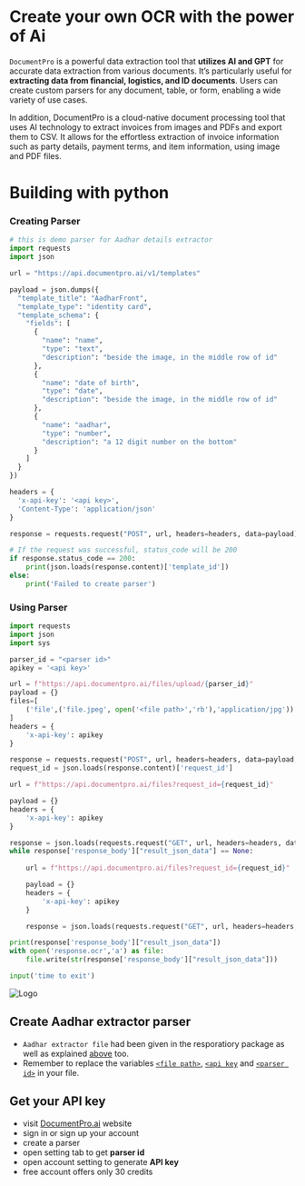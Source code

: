 # Create your own OCR with the power of Ai
`DocumentPro` is a powerful data extraction tool that **utilizes AI and GPT** for accurate data extraction from various documents. It’s particularly useful for **extracting data from financial, logistics, and ID documents**. Users can create custom parsers for any document, table, or form, enabling a wide variety of use cases.

In addition, DocumentPro is a cloud-native document processing tool that uses AI technology to extract invoices from images and PDFs and export them to CSV. It allows for the effortless extraction of invoice information such as party details, payment terms, and item information, using image and PDF files.



# Building with python 
### Creating Parser 
```python
# this is demo parser for Aadhar details extractor
import requests
import json

url = "https://api.documentpro.ai/v1/templates"

payload = json.dumps({
  "template_title": "AadharFront",
  "template_type": "identity card",
  "template_schema": {
    "fields": [
      {
        "name": "name",
        "type": "text",
        "description": "beside the image, in the middle row of id"
      },
      {
        "name": "date of birth",
        "type": "date",
        "description": "beside the image, in the middle row of id"
      },
      {
        "name": "aadhar",
        "type": "number",
        "description": "a 12 digit number on the bottom"
      }
    ]
  }
})

headers = {
  'x-api-key': '<api key>',
  'Content-Type': 'application/json'
}

response = requests.request("POST", url, headers=headers, data=payload)

# If the request was successful, status_code will be 200
if response.status_code == 200:
    print(json.loads(response.content)['template_id'])
else:
    print('Failed to create parser')
```
### Using Parser
```python
import requests
import json
import sys

parser_id = "<parser id>"
apikey = '<api key>'

url = f"https://api.documentpro.ai/files/upload/{parser_id}"
payload = {}
files=[
    ('file',('file.jpeg', open('<file path>','rb'),'application/jpg'))
]
headers = {
    'x-api-key': apikey
}

response = requests.request("POST", url, headers=headers, data=payload, files=files)
request_id = json.loads(response.content)['request_id']

url = f"https://api.documentpro.ai/files?request_id={request_id}"

payload = {}
headers = {
    'x-api-key': apikey
}

response = json.loads(requests.request("GET", url, headers=headers, data=payload).text)
while response['response_body']["result_json_data"] == None:
    
    url = f"https://api.documentpro.ai/files?request_id={request_id}"

    payload = {}
    headers = {
        'x-api-key': apikey
    }

    response = json.loads(requests.request("GET", url, headers=headers, data=payload).text)

print(response['response_body']["result_json_data"])
with open('response.ocr','a') as file:
    file.write(str(response['response_body']["result_json_data"]))

input('time to exit')
```
![Logo](https://www.documentpro.ai/_next/image/?url=%2F_next%2Fstatic%2Fmedia%2Flogo.10fd3587.png&w=256&q=75)
## Create Aadhar extractor parser 
- `Aadhar extractor file` had been given in the resporatiory package as well as explained [above](#creating-parser) too.
- Remember to replace the variables [`<file path>`](#creating-parser), [`<api key`](#creating-parser) and [`<parser id>`](#using-parser) in your file.
## Get your API key
- visit [DocumentPro.ai](https://www.documentpro.ai/) website
- sign in or sign up your account
- create a parser
- open setting tab to get **parser id**
- open account setting to generate **API key**
- free account offers only 30 credits
